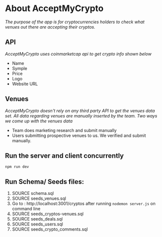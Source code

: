 # About AcceptMyCrypto
*The purpose of the app is for cryptocurrencies holders to check what venues out there are accepting their cryptos.*

## API
*AcceptMyCrypto uses coinmarketcap api to get crypto info shown below*
* Name
* Symple
* Price
* Logo
* Website URL

## Venues
*AcceptMyCrypto doesn't rely on any third party API to get the venues data set. All data regarding venues are manually inserted by the team.*
*Two ways we come up with the venues data*
* Team does marketing research and submit manually
* Users submitting prospective venues to us. We verified and submit manually.

## Run the server and client concurrently
```
npm run dev
```
## Run Schema/ Seeds files:
1. SOURCE schema.sql
2. SOURCE seeds_venues.sql
3. Go to : http://localhost:3001/cryptos after running `nodemon server.js` on command line
4. SOURCE seeds_cryptos-venues.sql
5. SOURCE seeds_deals.sql
6. SOURCE seeds_users.sql
7. SOURCE seeds_crypto_comments.sql
